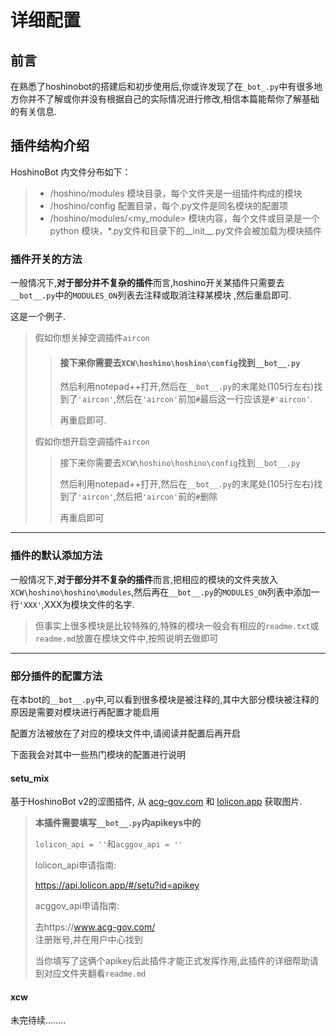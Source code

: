 # 详细配置
## 前言

在熟悉了hoshinobot的搭建后和初步使用后,你或许发现了在`_bot_.py`中有很多地方你并不了解或你并没有根据自己的实际情况进行修改,相信本篇能帮你了解基础的有关信息.

## 插件结构介绍
HoshinoBot 内文件分布如下：
> * /hoshino/modules 模块目录，每个文件夹是一组插件构成的模块
> * /hoshino/config 配置目录，每个.py文件是同名模块的配置项
> * /hoshino/modules/<my_module> 模块内容，每个文件或目录是一个 python 模块，*.py文件和目录下的__init__.py文件会被加载为模块插件


### 插件开关的方法

一般情况下,**对于部分并不复杂的插件**而言,hoshino开关某插件只需要去`__bot__.py`中的`MODULES_ON`列表去注释或取消注释某模块 ,然后重启即可.


这是一个例子.

> 假如你想关掉空调插件`aircon`
>
> > #### 接下来你需要去`XCW\hoshino\hoshino\config`找到`__bot__.py`
> >
> > 然后利用notepad++打开,然后在`__bot__.py`的末尾处(105行左右)找到了`'aircon'`,然后在`'aircon'`前加`#`最后这一行应该是`#'aircon'`.
> >
> > 再重启即可.
> >
>
>
>
> 假如你想开启空调插件`aircon`
>
> > 接下来你需要去`XCW\hoshino\hoshino\config`找到`__bot__.py`
> >
> > 然后利用notepad++打开,然后在`__bot__.py`的末尾处(105行左右)找到了`'aircon'`,然后把`'aircon'`前的`#`删除
> >
> > 再重启即可
> >



***

### 插件的默认添加方法

一般情况下,**对于部分并不复杂的插件**而言,把相应的模块的文件夹放入`XCW\hoshino\hoshino\modules`,然后再在`__bot__.py`的`MODULES_ON`列表中添加一行`'XXX'`,XXX为模块文件的名字.  

> 但事实上很多模块是比较特殊的,特殊的模块一般会有相应的`readme.txt`或`readme.md`放置在模块文件中,按照说明去做即可  
>


***

### 部分插件的配置方法  

在本bot的`__bot__.py`中,可以看到很多模块是被注释的,其中大部分模块被注释的原因是需要对模块进行再配置才能启用	  

配置方法被放在了对应的模块文件中,请阅读并配置后再开启	  

下面我会对其中一些热门模块的配置进行说明	  



#### setu_mix

基于HoshinoBot v2的涩图插件, 从 [acg-gov.com](https://acg-gov.com) 和 [lolicon.app](https://lolicon.app/) 获取图片.

> **本插件需要填写`__bot__.py`内apikeys中的**
>
> `lolicon_api = ''`和`acggov_api = ''` 
>
> lolicon_api申请指南:
>
> https://api.lolicon.app/#/setu?id=apikey
>
> acggov_api申请指南:
>
> 去https://www.acg-gov.com/   
> 注册账号,并在用户中心找到
>
> 当你填写了这俩个apikey后此插件才能正式发挥作用,此插件的详细帮助请到对应文件夹翻看`readme.md`
>



#### xcw

未完待续........









